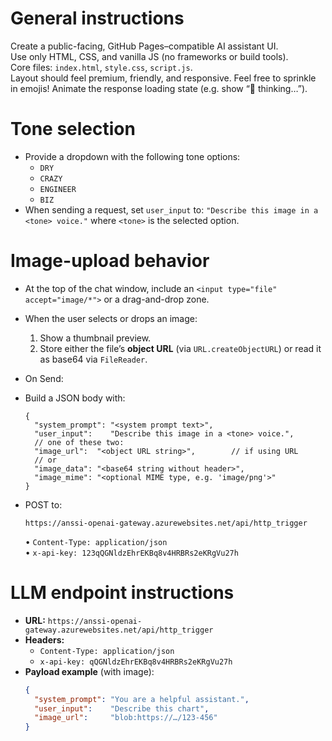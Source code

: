   # General instructions
Create a public-facing, GitHub Pages–compatible AI assistant UI.  
Use only HTML, CSS, and vanilla JS (no frameworks or build tools).  
Core files: `index.html`, `style.css`, `script.js`.  
Layout should feel premium, friendly, and responsive. Feel free to sprinkle in emojis!
Animate the response loading state (e.g. show “🤔 thinking…”).

# Tone selection
- Provide a dropdown with the following tone options:
  - `DRY`
  - `CRAZY`
  - `ENGINEER`
  - `BIZ`
- When sending a request, set `user_input` to:
  `"Describe this image in a <tone> voice."` where `<tone>` is the
  selected option.

# Image-upload behavior
- At the top of the chat window, include an `<input type="file" accept="image/*">`
  or a drag-and-drop zone.
- When the user selects or drops an image:
  1. Show a thumbnail preview.
  2. Store either the file’s **object URL** (via `URL.createObjectURL`) or
     read it as base64 via `FileReader`.
     
 - On Send:
  - Build a JSON body with:
    ```jsonc
    {
      "system_prompt": "<system prompt text>",
      "user_input":    "Describe this image in a <tone> voice.",
      // one of these two:
      "image_url":  "<object URL string>",        // if using URL
      // or
      "image_data": "<base64 string without header>",
      "image_mime": "<optional MIME type, e.g. 'image/png'>"
    }
    ```
  - POST to:
    ```
    https://anssi-openai-gateway.azurewebsites.net/api/http_trigger
    ```
    • `Content-Type: application/json`  
    • `x-api-key: 123qQGNldzEhrEKBq8v4HRBRs2eKRgVu27h`

# LLM endpoint instructions
- **URL:** `https://anssi-openai-gateway.azurewebsites.net/api/http_trigger`  
- **Headers:**
  - `Content-Type: application/json`
  - `x-api-key: qQGNldzEhrEKBq8v4HRBRs2eKRgVu27h`
- **Payload example** (with image):
  ```json
  {
    "system_prompt": "You are a helpful assistant.",
    "user_input":    "Describe this chart",
    "image_url":     "blob:https://…/123-456"
  }
